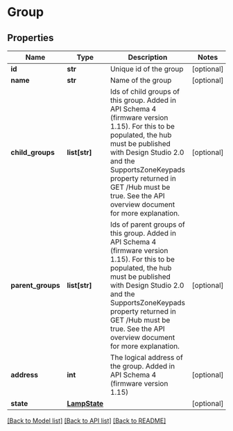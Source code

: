 # Group

## Properties
Name | Type | Description | Notes
------------ | ------------- | ------------- | -------------
**id** | **str** | Unique id of the group | [optional] 
**name** | **str** | Name of the group | [optional] 
**child_groups** | **list[str]** | Ids of child groups of this group.  Added in API Schema 4 (firmware version 1.15).  For this to be populated, the hub must be published with Design Studio 2.0 and the SupportsZoneKeypads property returned in GET /Hub must be true.  See the API overview document for more explanation. | [optional] 
**parent_groups** | **list[str]** | Ids of parent groups of this group.  Added in API Schema 4 (firmware version 1.15).  For this to be populated, the hub must be published with Design Studio 2.0 and the SupportsZoneKeypads property returned in GET /Hub must be true.  See the API overview document for more explanation. | [optional] 
**address** | **int** | The logical address of the group.  Added in API Schema 4 (firmware version 1.15) | [optional] 
**state** | [**LampState**](LampState.md) |  | [optional] 

[[Back to Model list]](../README.md#documentation-for-models) [[Back to API list]](../README.md#documentation-for-api-endpoints) [[Back to README]](../README.md)

